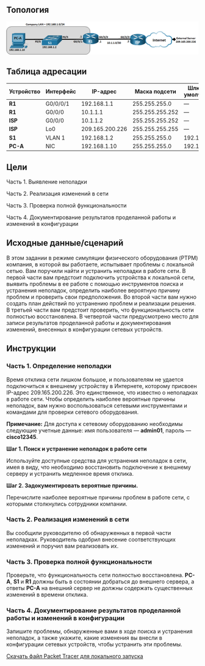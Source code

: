 ## Топология

![This topology has one PC, two routers and 1 switch. PC-A is connected to S1 F0/6. Switch S1 F0/5 is connected to router R1 G0/0/1. Router R1 g0/0/0 is connected to ISP G0/0/0. Router ISP G0/0/1 is connected to an External Server via the Internet.](./assets/topology.png)

## Таблица адресации

| Устройство | Интерфейс | IP-адрес        | Маска подсети   | Шлюз по умолчанию |
|------------|-----------|-----------------|-----------------|-------------------|
| **R1**     | G0/0/0/1  | 192.168.1.1     | 255.255.255.0   | —                 |
| **R1**     | G0/0/0    | 10.1.1.1        | 255.255.255.252 | —                 |
| **ISP**    | G0/0/0    | 10.1.1.2        | 255.255.255.252 | —                 |
| **ISP**    | Lo0       | 209.165.200.226 | 255.255.255.255 | —                 |
| **S1**     | VLAN 1    | 192.168.1.2     | 255.255.255.0   | 192.168.1.1       |
| **PC-A**   | NIC       | 192.168.1.10    | 255.255.255.0   | 192.168.1.1       |

## Цели

Часть 1. Выявление неполадки

Часть 2. Реализация изменений в сети

Часть 3. Проверка полной функциональности

Часть 4. Документирование результатов проделанной работы и изменений в конфигурации

## Исходные данные/сценарий

В этом задании в режиме симуляции физического оборудования (PTPM) компания, в которой вы работаете, испытывает проблемы с локальной сетью. Вам поручили найти и устранить неполадки в работе сети. В первой части вам предстоит подключить устройства к локальной сети, выявить проблемы в ее работе с помощью инструментов поиска и устранения неполадок, определить наиболее вероятную причину проблем и проверить свои предположения. Во второй части вам нужно создать план действий по устранению проблем и реализации решения. В третьей части вам предстоит проверить, что функциональность сети полностью восстановлена. В четвертой части предусмотрено место для записи результатов проделанной работы и документирования изменений, внесенных в конфигурации сетевых устройств.

## Инструкции

### Часть 1. Определение неполадки

Время отклика сети лишком большое, и пользователям не удается подключиться к внешнему устройству в Интернете, которому присвоен IP-адрес 209.165.200.226. Это единственное, что известно о неполадках в работе сети. Чтобы определить наиболее вероятные причины неполадок, вам нужно воспользоваться сетевыми инструментами и командами для проверки сетевого оборудования.

**Примечание:** Для доступа к сетевому оборудованию необходимы следующие учетные данные: имя пользователя — **admin01**, пароль — **cisco12345**.

**Шаг 1. Поиск и устранение неполадок в работе сети**

Используйте доступные средства для устранения неполадок в сети, имея в виду, что необходимо восстановить подключение к внешнему серверу и устранить медленное время отклика.

**Шаг 2. Задокументировать вероятные причины.**

Перечислите наиболее вероятные причины проблем в работе сети, с которыми столкнулись сотрудники компании.

### Часть 2. Реализация изменений в сети

Вы сообщили руководителю об обнаруженных в первой части неполадках. Руководитель одобрил внесение соответствующих изменений и поручил вам реализовать их.

### Часть 3. Проверка полной функциональности

Проверьте, что функциональность сети полностью восстановлена. **PC-A**, **S1** и **R1** должны быть в состоянии добраться до внешнего сервера, а ответы **PC-A** на внешний сервер не должны содержать существенных изменений в времени отклика.

### Часть 4. Документирование результатов проделанной работы и изменений в конфигурации

Запишите проблемы, обнаруженные вами в ходе поиска и устранения неполадок, а также укажите, какие изменения вы внесли в конфигурации сетевых устройств, чтобы устранить эти проблемы.

[Скачать файл Packet Tracer для локального запуска](./assets/17.7.7-lab.pka)
